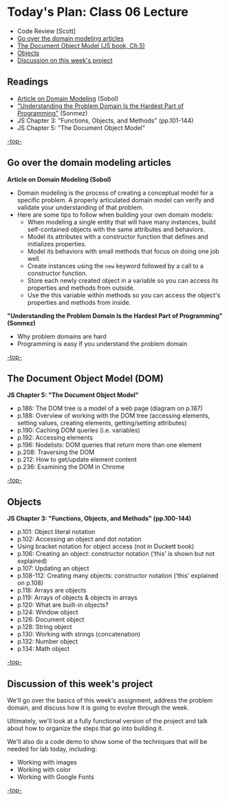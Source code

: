 <a id="top"></a>
# Today's Plan: Class 06 Lecture

- Code Review [Scott]
- [Go over the domain modeling articles](#readings)
- [The Document Object Model (JS book, Ch.5)](#dom)
- [Objects](#objects)
- [Discussion on this week's project](#code)

## Readings

- [Article on Domain Modeling](https://github.com/codefellows/domain_modeling#domain-modeling) (Sobol)
- ["Understanding the Problem Domain Is the Hardest Part of Programming"](http://simpleprogrammer.com/2013/07/15/understanding-the-problem-domain-is-the-hardest-part-of-programming/) (Sonmez)
- JS Chapter 3: "Functions, Objects, and Methods" (pp.101-144)
- JS Chapter 5: "The Document Object Model"

[-top-](#top)

<a id="dom"></a>
## Go over the domain modeling articles

**Article on Domain Modeling (Sobol)**

- Domain modeling is the process of creating a conceptual model for a specific problem. A properly articulated domain model can verify and validate your understanding of that problem.
- Here are some tips to follow when building your own domain models:
  - When modeling a single entity that will have many instances, build self-contained objects with the same attributes and behaviors.
  - Model its attributes with a constructor function that defines and initializes properties.
  - Model its behaviors with small methods that focus on doing one job well.
  - Create instances using the `new` keyword followed by a call to a constructor function.
  - Store each newly created object in a variable so you can access its properties and methods from outside.
  - Use the this variable within methods so you can access the object's properties and methods from inside.

**"Understanding the Problem Domain Is the Hardest Part of Programming" (Sonmez)**

- Why problem domains are hard
- Programming is easy if you understand the problem domain

[-top-](#top)


<a id="dom"></a>
## The Document Object Model (DOM)

**JS Chapter 5: "The Document Object Model"**

- p.186: The DOM tree is a model of a web page (diagram on p.187)
- p.188: Overview of working with the DOM tree (accessing elements, setting values, creating elements, getting/setting attributes)
- p.190: Caching DOM queries (i.e. variables)
- p.192: Accessing elements
- p.196: Nodelists: DOM queries that return more than one element
- p.208: Traversing the DOM
- p.212: How to get/update element content
- p.236: Examining the DOM in Chrome

[-top-](#top)

<a id="objects"></a>
## Objects

**JS Chapter 3: "Functions, Objects, and Methods" (pp.100-144)**

- p.101: Object literal notation
- p.102: Accessing an object and dot notation
- Using bracket notation for object access (not in Duckett book)
- p.106: Creating an object: constructor notation (‘this’ is shown but not explained)
- p.107: Updating an object
- p.108-112: Creating many objects: constructor notation (‘this’ explained on p.108)
- p.118: Arrays are objects
- p.119: Arrays of objects & objects in arrays
- p.120: What are built-in objects?
- p.124: Window object
- p.126: Document object
- p.128: String object
- p.130: Working with strings (concatenation)
- p.132: Number object
- p.134: Math object

[-top-](#top)


<a id="code"></a>
## Discussion of this week's project

We'll go over the basics of this week's assignment, address the problem domain, and discuss how it is going to evolve through the week.

Ultimately, we'll look at a fully functional version of the project and talk about how to organize the steps that go into building it.

We'll also do a code demo to show some of the techniques that will be needed for lab today, including:
- Working with images
- Working with color
- Working with Google Fonts

[-top-](#top)
